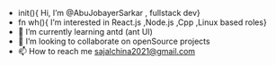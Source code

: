 - init(){ Hi, I’m @AbuJobayerSarkar , fullstack  dev}
- fn wh(){ I’m interested in React.js ,Node.js ,Cpp ,Linux based roles}
- 🌱 I’m currently learning antd (ant UI)
- 💞️ I’m looking to collaborate on openSource projects
- 📫 How to reach me sajalchina2021@gmail.com


